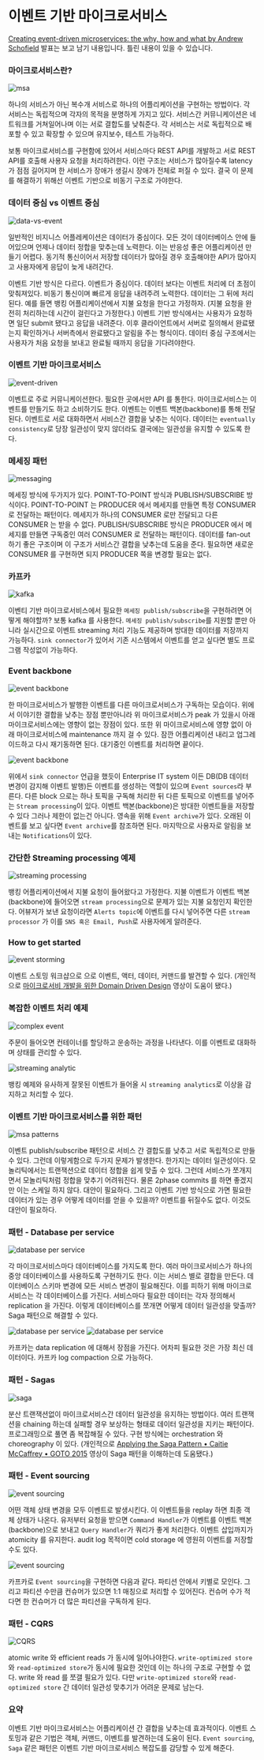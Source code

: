 # 이벤트 기반 마이크로서비스

[Creating event-driven microservices: the why, how and what by Andrew Schofield](https://www.youtube.com/watch?v=ksRCq0BJef8) 발표는
보고 남기 내용입니다. 틀린 내용이 있을 수 있습니다.

### 마이크로서비스란?

![msa](images/msa.png)

하나의 서비스가 아닌 복수개 서비스로 하나의 어플리케이션을 구현하는 방법이다. 각 서비스는 독립적으며 각자의 목적을 분명하게 가지고 있다.
서비스간 커뮤니케이션은 네트워크를 거쳐일어나며 이는 서로 결합도를 낮춰준다. 각 서비스는 서로 독립적으로 배포할 수 있고 확장할 수 있으며 유지보수, 테스트 가능하다.

보통 마이크로서비스를 구현함에 있어서 서비스마다 REST API를 개발하고 서로 REST API를 호출해 사용자 요청을 처리하려한다. 
이런 구조는 서비스가 많아질수록 latency 가 점점 길어지며 한 서비스가 장애가 생길시 장애가 전체로 퍼질 수 있다.
결국 이 문제를 해결하기 위해선 이벤트 기반으로 비동기 구조로 가야한다. 

### 데이터 중심 vs 이벤트 중심

![data-vs-event](images/data-vs-event.png)

일반적인 비지니스 어플레케이션은 데이터가 중심이다. 모든 것이 데이터베이스 안에 들어있으며 언제나 데이터 정합을 맞추는데 노력한다.
이는 반응성 좋은 어플리케이션 만들기 어렵다. 동기적 통신이어서 저장할 데이터가 많아질 경우 호출해야한 API가 많아지고 사용자에게 응답이 늦게 내려간다.

이벤트 기반 방식은 다르다. 이벤트가 중심이다. 데이터 보다는 이벤트 처리에 더 초점이 맞춰져있다. 비동기 통신이며 빠르게 응답을 내려주려 노력한다.
데이터는 그 뒤에 처리된다. 예를 들면 뱅킹 어플리케이션에서 지불 요청을 한다고 가정하자. (지불 요청을 완전히 처리하는데 시간이 걸린다고 가정한다.)
이벤트 기반 방식에서는 사용자가 요청하면 일단 submit 됐다고 응답을 내려준다. 이후 클라이언트에서 서버로 질의해서 완료됐는지 확인하거나
서버측에서 완료됐다고 알림을 주는 형식이다. 데이터 중심 구조에서는 사용자가 처음 요청을 보내고 완료될 때까지 응답을 기다려야한다.

### 이벤트 기반 마이크로서비스

![event-driven](images/event-driven.png)

이벤트로 주로 커뮤니케이션한다. 필요한 곳에서만 API 를 통한다. 마이크로서비스는 이벤트를 만들기도 하고 소비하기도 한다.
이벤트는 이벤트 백본(backbone)를 통해 전달된다. 이벤트로 서로 대화하면서 서비스간 결합을 낮추는 식이다. 데이터는 `eventually consistency`로 당장 일관성이
맞지 않더라도 결국에는 일관성을 유지할 수 있도록 한다.

### 메세징 패턴

![messaging](images/messaging.png)

메세징 방식에 두가지가 있다. POINT-TO-POINT 방식과 PUBLISH/SUBSCRIBE 방식이다.
POINT-TO-POINT 는 PRODUCER 에서 메세지를 만들면 특정 CONSUMER 로 전달하는 패턴이다.
메세지가 하나의 CONSUMER 로만 전달되고 다른 CONSUMER 는 받을 수 없다.
PUBLISH/SUBSCRIBE 방식은 PRODUCER 에서 메세지를 만들면 구독중인 여러 CONSUMER 로 전달하는 패턴이다.
데이터를 fan-out 하기 좋은 구조이며 이 구조가 서비스간 결합을 낮추는데 도움을 준다.
필요하면 새로운 CONSUMER 를 구현하면 되지 PRODUCER 쪽을 변경할 필요는 없다.

### 카프카

![kafka](images/kafka.png)

이벤티 기반 마이크로서비스에서 필요한 `메세징 publish/subscribe`을 구현하려면 어떻게 해야할까? 보통 kafka 를 사용한다.
`메세징 publish/subscribe`를 지원할 뿐만 아니라 실시간으로 이벤트 streaming 처리 기능도 제공하며 방대한 데이터를 저장까지 가능하다.
`sink connector`가 있어서 기존 시스템에서 이벤트를 얻고 싶다면 별도 프로그램 작성없이 가능하다.

### Event backbone

![event backbone](images/backbone.png)

한 마이크로서비스가 발행한 이벤트를 다른 마이크로서비스가 구독하는 모습이다.
위에서 이야기한 결합을 낮추는 장점 뿐만아니라 위 마이크로서비스가 peak 가 있을시 아래 마이크로서비스에는 영향이 없는 장점이 있다.
또한 위 마이크로서비스에 영향 없이 아래 마이크로서비스에 maintenance 까지 걸 수 있다.
잠깐 어플리케이션 내리고 업그레이드하고 다시 재기동하면 된다. 대기중인 이벤트를 처리하면 끝이다.

![event backbone](images/blocks.png)

위에서 `sink connector` 언급을 했듯이 Enterprise IT system 이든 DB(DB 데이터 변경이 감지해 이벤트 발행)든 이벤트를 생성하는 역할이 있으며 `Event sources`라 부른다.
다른 block 으로는 하나 토픽을 구독해 처리한 뒤 다른 토픽으로 이벤트를 넣어주는 `Stream processing`이 있다.
이벤트 백본(backbone)은 방대한 이벤트들을 저장할 수 있다 그러나 제한이 없는건 아니다. 영속을 위해 `Event archive`가 있다.
오래된 이벤트를 보고 싶다면 `Event archive`를 참조하면 된다. 마지막으로 사용자로 알림을 보내는 `Notifications`이 있다.

### 간단한 Streaming processing 예제

![streaming processing](images/streaming-processing.png)

뱅킹 어플리케이션에서 지불 요청이 들어왔다고 가정한다. 지불 이벤트가 이벤트 백본(backbone)에 들어오면 `stream processing`으로 문제가 있는 지불 요청인지 확인한다.
어뷰저가 보낸 요청이라면 `Alerts topic`에 이벤트를 다시 넣어주면 다른 `stream processor` 가 이를 `SNS 혹은 Email, Push`로 사용자에게 알려준다.

### How to get started

![event storming](images/event-storming.png)

이벤트 스토밍 워크샵으로 으로 이벤트, 액터, 데이터, 커맨드를 발견할 수 있다.
(개인적으로 [마이크로서비 개발을 위한 Domain Driven Design](https://www.youtube.com/watch?v=QUMERCN3rZs) 영상이 도움이 됐다.)

### 복잡한 이벤트 처리 예제

![complex event](images/complex-event.png)

주문이 들어오면 컨테이너를 할당하고 운송하는 과정을 나타낸다. 이를 이벤트로 대화하며 상태를 관리할 수 있다.

![streaming analytic](images/streaming-analytic.png)

뱅킹 예제와 유사하게 잘못된 이벤트가 들어올 시 `streaming analytics`로 이상을 감지하고 처리할 수 있다.

### 이벤트 기반 마이크로서비스를 위한 패턴

![msa patterns](images/msa-patterns.png)

이벤트 publish/subscribe 패턴으로 서비스 간 결합도를 낮추고 서로 독립적으로 만들 수 있다. 그런데 이렇게함으로 두가지 문제가 발생한다.
한가지는 데이터 일관성이다. 모놀리틱에서는 트랜잭션으로 데이터 정합을 쉽게 맞출 수 있다. 그런데 서비스가 쪼개지면서 모놀리틱처럼 정합을 맞추기 어려워진다.
물론 2phase commits 를 하면 좋겠지만 이는 스케일 하지 않다. 대안이 필요하다.
그리고 이벤트 기반 방식으로 가면 필요한 데이터가 있는 경우 어떻게 데이터를 얻을 수 있을까? 이벤트를 뒤질수도 없다. 이것도 대안이 필요하다.

### 패턴 - Database per service

![database per service](images/pattern1.png)

각 마이크로서비스마다 데이터베이스를 가지도록 한다. 여러 마이크로서비스가 하나의 중앙 데이터베이스를 사용하도록 구현하기도 한다.
이는 서비스 별로 결합을 만든다. 데이터베이스 스키마 변경에 모든 서비스 변경이 필요해진다. 이를 피하기 위해 마이크로서비스는 각 데이터베이스를 가진다.
서비스마다 필요한 데이터는 각자 정의해서 replication 을 가진다. 이렇게 데이터베이스를 쪼개면 어떻게 데이터 일관성을 맞출까? Saga 패턴으로 해결할 수 있다.

![database per service](images/pattern1-1.png)
![database per service](images/pattern1-2.png)

카프카는 data replication 에 대해서 장점을 가진다. 어차피 필요한 것은 가장 최신 데이터이다. 카프카 log compaction 으로 가능하다.

### 패턴 - Sagas

![saga](images/pattern2.png)

분산 트랜잭션없이 마이크로서비스간 데이터 일관성을 유지하는 방법이다. 여러 트랜잭션을 chaining 하는데 실패할 경우 보상하는 형태로 데이터 일관성을 지키는 패턴이다.
프로그래밍으로 풀면 좀 복잡해질 수 있다. 구현 방식에는 orchestration 와 choreography 이 있다. (개인적으로 [Applying the Saga Pattern • Caitie McCaffrey • GOTO 2015](https://www.youtube.com/watch?v=xDuwrtwYHu8) 영상이 Saga 패턴을 이해하는데 도움됐다.)

### 패턴 - Event sourcing

![event sourcing](images/pattern3.png)

어떤 객체 상태 변경을 모두 이벤트로 발생시킨다. 이 이벤트들을 replay 하면 최종 객체 상태가 나온다.
유저부터 요청을 받으면 `Command Handler`가 이벤트를 이벤트 백본(backbone)으로 보내고 `Query Handler`가 쿼리가 좋게 처리한다.
이벤트 삽입까지가 atomicity 를 유지한다. audit log 목적이면 cold storage 에 영원히 이벤트를 저장할 수도 있다.

![event sourcing](images/pattern3-1.png)

카프카로 `Event sourcing`을 구현하면 다음과 같다. 파티션 안에서 키별로 모인다. 그리고 파티션 수만큼 컨슈머가 있으면 1:1 매칭으로 처리할 수 있어진다.
컨슈머 수가 적다면 한 컨슈머가 더 많은 파티션을 구독하게 된다.

### 패턴 - CQRS

![CQRS](images/pattern4.png)

atomic write 와 efficient reads 가 동시에 일어나야한다. `write-optimized store`와 `read-optimized store`가 동시에 필요한 것인데 이는 하나의 구조로 구현할 수 없다.
write 와 read 를 쪼갤 필요가 있다. 다만 `write-optimized store`와 `read-optimized store` 간 데이터 일관성 맞추기가 어려운 문제로 남는다.

### 요약

이벤트 기반 마이크로서비스는 어플리케이션 간 결합을 낮추는데 효과적이다. 이벤트 스토밍과 같은 기법은 객체, 커맨드, 이벤트를 발견하는데 도움이 된다.
`Event sourcing`, `Saga` 같은 패턴은 이벤트 기반 마이크로서비스 복잡도를 감당할 수 있게 해준다.